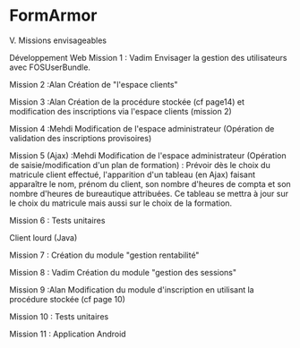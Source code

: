 # FormArmor

V.      Missions envisageables

Développement Web
Mission 1 : Vadim
Envisager la gestion des utilisateurs avec FOSUserBundle.
 
Mission 2 :Alan
Création de "l'espace clients"
 
Mission 3 :Alan
Création de la procédure stockée (cf page14) et modification des inscriptions via l'espace clients (mission 2)
 
Mission 4 :Mehdi
Modification de l'espace administrateur (Opération de validation des inscriptions provisoires)

 
Mission 5 (Ajax) :Mehdi
Modification de l'espace administrateur (Opération de saisie/modification d'un plan de formation) : Prévoir dès le choix du matricule client effectué, l'apparition d'un tableau (en Ajax) faisant apparaître le nom, prénom du client, son nombre d'heures de compta et son nombre d'heures de bureautique attribuées. Ce tableau se mettra à jour sur le choix du matricule mais aussi sur le choix de la formation.

 

Mission 6 :
Tests unitaires
 
 
Client lourd (Java)
 
 
Mission 7 :
Création du module "gestion rentabilité"
 
Mission 8 : Vadim
Création du module "gestion des sessions"
 
Mission 9 :Alan
Modification du module d'inscription en utilisant la procédure stockée (cf page 10)
 
Mission 10 :
Tests unitaires
 
Mission 11 :
Application Android
